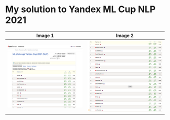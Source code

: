 # My solution to Yandex ML Cup NLP 2021



Image 1               |  Image 2
:--------------------------------:|:-------------------------:
![alt text](pics/pic1.png)      |  ![](pics/pic2.png)
